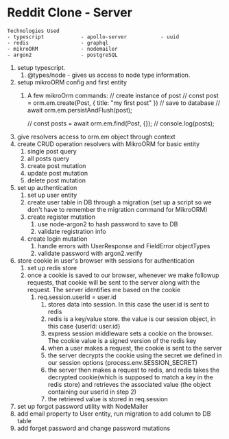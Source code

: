 # Reddit Clone - Server

```
Technologies Used
- typescript            - apollo-server           - uuid
- redis                 - graphql
- mikroORM              - nodemailer
- argon2                - postgreSQL
```  
   
1. setup typescript. 
   1. @types/node - gives us access to node type information. 
2. setup mikroORM config and first entity
   1. A few mikroOrm commands:
      // create instance of post
      // const post = orm.em.create(Post, { title: "my first post" })
      // save to database
      // await orm.em.persistAndFlush(post);

      // const posts = await orm.em.find(Post, {});
      // console.log(posts);
3. give resolvers access to orm.em object through context
4. create CRUD operation resolvers with MikroORM for basic entity
   1. single post query
   2. all posts query
   3. create post mutation
   4. update post mutation
   5. delete post mutation
5. set up authentication
   1. set up user entity
   2. create user table in DB through a migration (set up a script so we don't have to remember the migration command for MikroORM)
   3. create register mutation
      1. use node-argon2 to hash password to save to DB
      2. validate registration info
   4. create login mutation
      1. handle errors with UserResponse and FieldError objectTypes
      2. validate password with argon2.verify
6. store cookie in user's browser with sessions for authentication
   1. set up redis store
   2. once a cookie is saved to our browser, whenever we make followup requests, that cookie will be sent to the server along with the request. The server identifies me based on the cookie
      1. req.session.userId = user.id 
         1. stores data into session. In this case the user.id is sent to redis
         2. redis is a key/value store. the value is our session object, in this case {userId: user.id}
         3. express session middleware sets a cookie on the browser. The cookie value is a signed version of the redis key
         4. when a user makes a request, the cookie is sent to the server
         5. the server decrypts the cookie using the secret we defined in our session options (process.env.SESSION_SECRET)
         6. the server then makes a request to redis, and redis takes the decrypted cookie(which is supposed to match a key in the redis store) and retrieves the associated value (the object containing our userId in step 2)
         7. the retrieved value is stored in req.session
7.  set up forgot password utility with NodeMailer
8.  add email property to User entity, run migration to add column to DB table
9.  add forget password and change password mutations